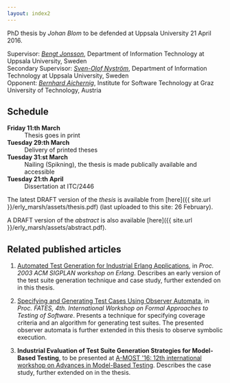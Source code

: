 ```yaml
---
layout: index2
---
```


<script>
  (function(i,s,o,g,r,a,m){i['GoogleAnalyticsObject']=r;i[r]=i[r]||function(){
  (i[r].q=i[r].q||[]).push(arguments)},i[r].l=1*new Date();a=s.createElement(o),
  m=s.getElementsByTagName(o)[0];a.async=1;a.src=g;m.parentNode.insertBefore(a,m)
  })(window,document,'script','//www.google-analytics.com/analytics.js','ga');

  ga('create', 'UA-72383635-1', 'auto');
  ga('send', 'pageview');

</script>

PhD thesis by _Johan Blom_
to be defended at Uppsala University 21 April 2016.

Supervisor: [_Bengt Jonsson_](http://user.it.uu.se/~bengt/),
Department of Information Technology at Uppsala University, Sweden  
Secondary Supervisor: [_Sven-Olof Nystr&ouml;m_](http://user.it.uu.se/~svenolof/),
Department of Information Technology at Uppsala University, Sweden  
Opponent: [_Bernhard Aichernig_](http://aichernig.blogspot.se/),
Institute for Software Technology at Graz University of Technology, Austria  

## Schedule
<dl>
  <dt><strong>Friday 11:th March</strong></dt>
  <dd>Thesis goes in print</dd>
  <dt><strong>Tuesday 29:th March</strong></dt>
  <dd>Delivery of printed theses</dd>
  <dt><strong>Tuesday 31:st March</strong></dt>
  <dd>Nailing (Spikning), the thesis is made publically available and
  	      accessible</dd>
  <dt><strong>Tuesday 21:th April</strong></dt>
  <dd>Dissertation at ITC/2446 </dd>
</dl>


The latest DRAFT version of the *thesis* is available from
[here]({{ site.url }}/erly_marsh/assets/thesis.pdf)
(last uploaded to this site: 26 February).

A DRAFT version of the *abstract* is also available
[here]({{ site.url }}/erly_marsh/assets/abstract.pdf).


## Related published articles
1. [Automated Test Generation for Industrial Erlang Applications](http://www.erlang.se/workshop/2003/paper/p8-blom.pdf), in *Proc. 2003 ACM SIGPLAN workshop on Erlang*.
Describes an early version of the test suite generation
technique and case study, further extended on in this thesis.

2. [Specifying and Generating Test Cases Using Observer Automata](https://www.researchgate.net/profile/Johan_Blom/publication/221366289_Specifying_and_Generating_Test_Cases_Using_Observer_Automata/links/0912f51125b2b1e490000000.pdf?origin=publication_detail&ev=pub_int_prw_xdl&msrp=eiWpg8nw2xhdLZgtpuhRzdtBks422t1d2gUpYZaB55KqqeFh4mgOgWt_6p6XOZM30opmzzen6ek7kddjbf6iVw.EZhlQzvYKyHob7dD2FHy2nTiekZkhmzNMb_51Vc6TNQ95NCIrJXlREe0FWWdYRnzu1APS3558Ws0cdSGvZC4zw.ucEk3kb-NMI0QuYb5LiBt2gdc_fnsXyceMNxaLG5yGy-IRaZ3SBEjF0UHSZ55RHjC_6gbmfAzYq7kX81FOKjPg), in *Proc. FATES, 4th. International Workshop on Formal Approaches to Testing of Software*.
Presents a technique for specifying coverage criteria and
an algorithm for generating test suites.
The presented observer automata is further extended in this thesis to
observe symbolic execution.

3. **Industrial Evaluation of Test Suite Generation Strategies
for Model-Based Testing**, to be presented at [A-MOST '16: 12th international workshop on Advances in Model-Based Testing](https://sites.google.com/site/amostw2016/). 
Describes the case study, further extended on in the thesis.